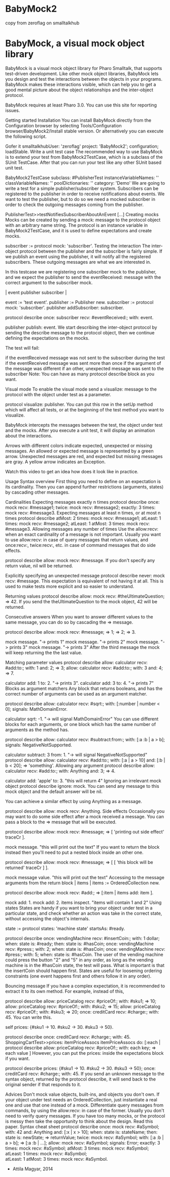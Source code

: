 # BabyMock2
copy from zeroflag on smalltalkhub

# BabyMock, a visual mock object library
BabyMock is a visual mock object library for Pharo Smalltalk, that supports test-driven development. Like other mock object libraries, BabyMock lets you design and test the interactions between the objects in your programs. BabyMock makes these interactions visible, which can help you to get a good mental picture about the object relationships and the inter-object protocol.



BabyMock requires at least Pharo 3.0. You can use this site for reporting issues.

Getting started
Installation
You can install BabyMock directly from the Configuration browser by selecting Tools/Configuration browser/BabyMock2/Install stable version. Or alternatively you can execute the following script.

Gofer it
    smalltalkhubUser: 'zeroflag' project: 'BabyMock2';
    configuration;
    loadStable.
Write a unit test case
The recommended way to use BabyMock is to extend your test from BabyMock2TestCase, which is a subclass of the SUnit TestCase. After that you can run your test like any other SUnit based unit test.

BabyMock2TestCase subclass: #PublisherTest
    instanceVariableNames: ''
    classVariableNames: ''
    poolDictionaries: ''
    category: 'Demo'
We are going to write a test for a simple publisher/subscriber system. Subscribers can be registered to the publisher in order to receive notifications about events. We want to test the publisher, but to do so we need a mocked subscriber in order to check the outgoing messages coming from the publisher.

PublisherTest>>testNotifiesSubscriberAboutAnEvent
    [...]
Creating mocks
Mocks can be created by sending a mock: message to the protocol object with an arbitrary name string. The protocol is an instance variable in BabyMock2TestCase, and it is used to define expectations and create mocks.

subscriber := protocol mock: 'subscriber'.
Testing the interaction
The inter-object protocol between the publisher and the subscriber is fairly simple. If we publish an event using the publisher, it will notify all the registered subscribers. These outgoing messages are what we are interested in.

In this testcase we are registering one subscriber mock to the publisher, and we expect the publisher to send the eventReceived: message with the correct argument to the subscriber mock.

| event publisher subscriber |

event := 'test event'.
publisher := Publisher new.
subscriber := protocol mock: 'subscriber'.
publisher addSubscriber: subscriber.

protocol describe
    once: subscriber recv: #eventReceived:; with: event.

publisher publish: event.
We start describing the inter-object protocol by sending the describe message to the protocol object, then we continue defining the expectations on the mocks.

The test will fail:

if the eventReceived message was not sent to the subscriber during the test
if the eventReceived message was sent more than once
if the argument of the message was different
if an other, unexpected message was sent to the subscriber
Note: You can have as many protocol describe block as you want.

Visual mode
To enable the visual mode send a visualize: message to the protocol with the object under test as a parameter.

protocol visualize: publisher.
You can put this row in the setUp method which will affect all tests, or at the beginning of the test method you want to visualize.

BabyMock intercepts the messages between the test, the object under test and the mocks. After you execute a unit test, it will display an animation about the interactions.

Arrows with different colors indicate expected, unexpected or missing messages. An allowed or expected message is represented by a green arrow. Unexpected messages are red, and expected but missing messages are gray. A yellow arrow indicates an Exception.


Watch this video to get an idea how does it look like in practice.

Usage
Syntax overview
First thing you need to define on an expectation is its cardinality. Then you can append further restrictions (arguments, states) by cascading other messages.

Cardinalities
Expecting messages exactly n times
protocol describe
    once:  mock recv: #message1;
    twice: mock recv: #message2;
    exactly: 3 times: mock recv: #message3.
Expecting messages at least n times, or at most n times
protocol describe
    atMost:  2 times: mock recv: #message1;
    atLeast: 1 times: mock recv: #message2;
    atLeast: 1 atMost: 3 times: mock recv: #message3.
Allowing messages any number of times
Use the allow:recv: when an exact cardinality of a message is not important. Usually you want to use allow:recv: in case of query messages that return values, and once:recv:, twice:recv:, etc. in case of command messages that do side effects.

protocol describe
    allow: mock recv: #message.
If you don't specify any return value, nil will be returned.

Explicitly specifying an unexpected message
protocol describe
    never: mock recv: #message.
This expectation is equivalent of not having it at all. This is used to make tests more explicit and so easier to understand.

Returning values
protocol describe
    allow: mock recv: #theUltimateQuestion; => 42.
If you send the theUltimateQuestion to the mock object, 42 will be returned.

Consecutive answers
When you want to answer different values to the same message, you can do so by cascading the => message.

protocol describe
    allow: mock recv: #message; 
    => 1; 
    => 2; 
    => 3.

mock message. "-> prints 1"
mock message. "-> prints 2"
mock message. "-> prints 3"
mock message. "-> prints 3"
After the third message the mock will keep returning the the last value.

Matching parameter values
protocol describe
    allow: calculator recv: #add:to:; 
    with: 1 and: 2; 
    => 3;
    allow: calculator recv: #add:to:; 
    with: 3 and: 4; 
    => 7.

calculator add: 1 to: 2. "-> prints 3".
calculator add: 3 to: 4. "-> prints 7"
Blocks as argument matchers
Any block that returns booleans, and has the correct number of arguments can be used as an argument matcher.

protocol describe
    allow: calculator recv: #sqrt:;
    with: [:number | number < 0];
    signals: MathDomainError.

calculator sqrt: -1. "-> will signal MathDomainError"
You can use different blocks for each arguments, or one block which has the same number of arguments as the method has.

protocol describe
    allow: calculator recv: #subtract:from:;
    with: [:a :b | a > b];
    signals: NegativeNotSupported.

calculator subtract: 3 from: 1. "-> will signal NegativeNotSupported"
protocol describe
    allow: calculator recv: #add:to:;
    with: [:a | a > 10] and: [:b | b < 20];
    => 'something'.
Allowing any argument
protocol describe
    allow: calculator recv: #add:to:;
    with: Anything and: 3;
    => 4.

calculator add: 'apple' to: 3. "this will return 4"
Ignoring an irrelevant mock object
protocol describe
   ignore: mock.
You can send any message to this mock object and the default answer will be nil.

You can achieve a similar effect by using Anything as a message.

protocol describe
   allow: mock recv: Anything.
Side effects
Occasionally you may want to do some side effect after a mock received a message. You can pass a block to the => message that will be executed.

protocol describe
   allow: mock recv: #message; 
   => [ 'printing out side effect' traceCr ].

mock message. "this will print out the text"
If you want to return the block instead then you'll need to put a nested block inside an other one.

protocol describe
   allow: mock recv: #message; 
   => [ [ 'this block will be returned' traceCr ] ].

mock message value. "this will print out the text"
Accessing to the message arguments from the return block
| items | 
items := OrderedCollection new.

protocol describe
   allow: mock recv: #add:; 
   => [:item | items add: item ].

mock add: 1.
mock add: 2.
items inspect. "items will contain 1 and 2"
Using states
States are handy if you want to bring your object under test in a particular state, and check whether an action was take in the correct state, without accessing the object's internals.

state := protocol states: 'machine state' startsAs: #ready.

protocol describe
    once: vendingMachine recv: #insertCoin:; with: 1 dollar;
    when: state is: #ready; then: state is: #hasCoin;
    once: vendingMachine recv: #press:; with: 2;
    when: state is: #hasCoin;
    once: vendingMachine recv: #press:; with: 5;
    when: state is: #hasCoin.
The user of the vending machine could press the button "2" and "5" in any order, as long as the vending machine is in the #hasCoin state, the test will pass. What is important is that the insertCoin should happen first. States are useful for loosening ordering constraints (one event happens first and others follow it in any order).

Bouncing message
If you have a complex expectation, it is recommended to extract it to its own method. For example, instead of this,

protocol describe
    allow: priceCatalog recv: #priceOf:; with: #sku1; => 10;
    allow: priceCatalog recv: #priceOf:; with: #sku2; => 15;
    allow: priceCatalog recv: #priceOf:; with: #sku3; => 20;
    once: creditCard recv: #charge:; with: 45.
You can write this.

self prices: {#sku1 -> 10. #sku2 -> 30. #sku3 -> 50}.

protocol describe
    once: creditCard recv: #charge:; with: 45.
ShoppingCartTest>>prices: itemPriceAssocs
    itemPriceAssocs do: [:each |
        protocol describe
            allow: priceCatalog recv: #priceOf:; 
            with: each key;
            => each value ]
However, you can put the prices: inside the expectations block if you want.

protocol describe
    prices: {#sku1 -> 10. #sku2 -> 30. #sku3 -> 50};
    once: creditCard recv: #charge:; with: 45.
If you send an unknown message to the syntax object, returned by the protocol describe, it will send back to the original sender if that responds to it.

Advices
Don't mock value objects, built-ins, and objects you don't own. If your object under test needs an OrderedCollection, just instantiate a real one and use that one instead of a mock.
Differentiate query messages from commands, by using the allow:recv: in case of the former. Usually you don't need to verify query messages.
If you have too many mocks, or the protocol is messy then take the opportunity to think about the design.
Read this paper.
Syntax cheat sheet
protocol describe
    once: mock recv: #aSymbol; 
      with: 42 and: Anything and: [:x | x > 10];
      when: state is: stateName; 
      then: state is: newState;
      => returnValue;
    twice: mock recv: #aSymbol; 
      with: [:a :b | a > b]; 
      => [:a :b | ...];
    allow: mock recv: #aSymbol; signals: Error;
    exactly: 3 times: mock recv: #aSymbol;
    atMost:  3 times: mock recv: #aSymbol;   
    atLeast: 1 times: mock recv: #aSymbol;  
    atLeast: 1 atMost: 3 times: mock recv: #aSymbol.
- Attila Magyar, 2014
